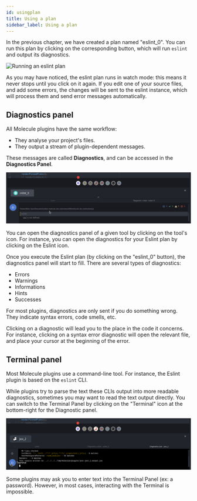 ```yaml
---
id: usingplan
title: Using a plan
sidebar_label: Using a plan
---
```


In the previous chapter, we have created a plan named "eslint_0". You can run
this plan by clicking on the corresponding button, which will run `eslint` and
output its diagnostics.

![Running an eslint plan](assets/use-plan.gif)

As you may have noticed, the eslint plan runs in watch mode: this means it never
stops until you click on it again. If you edit one of your source files, and
add some errors, the changes will be sent to the eslint instance, which will
process them and send error messages automatically.

Diagnostics panel
-----------------

All Molecule plugins have the same workflow:

* They analyse your project's files.
* They output a stream of plugin-dependent messages.

These messages are called **Diagnostics**, and can be accessed in the
**Diagnostics Panel**.

![The Diagnostics Panel](assets/diagnostics-closeup.png)

You can open the diagnostics panel of a given tool by clicking on the tool's
icon. For instance, you can open the diagnostics for your Eslint plan by
clicking on the Eslint icon.

Once you execute the Eslint plan (by clicking on the "eslint_0" button), the
diagnostics panel will start to fill. There are several types of diagnostics:

- Errors
- Warnings
- Informations
- Hints
- Successes

For most plugins, diagnostics are only sent if you do something wrong. They
indicate syntax errors, code smells, etc.

Clicking on a diagnostic will lead you to the place in the code it concerns. For
instance, clicking on a syntax error diagnostic will open the relevant file, and
place your cursor at the beginning of the error.

Terminal panel
--------------

Most Molecule plugins use a command-line tool. For instance, the Eslint plugin is
based on the `eslint` CLI.

While plugins try to parse the text these CLIs output into more readable
diagnostics, sometimes you may want to read the text output directly. You can
switch to the Terminal Panel by clicking on the "Terminal" icon at the
bottom-right for the Diagnostic panel.

![The Terminal Panel](assets/terminal-closeup.png)

Some plugins may ask you to enter text into the Terminal Panel (ex: a password).
However, in most cases, interacting with the Terminal is impossible.
